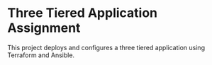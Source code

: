 # Three Tiered Application Assignment

This project deploys and configures a three tiered application using Terraform and Ansible.